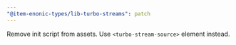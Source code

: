 ```yaml
---
"@item-enonic-types/lib-turbo-streams": patch
---
```


Remove init script from assets. Use `<turbo-stream-source>` element instead.
